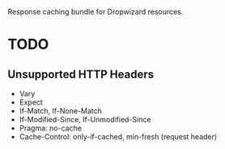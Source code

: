 Response caching bundle for Dropwizard resources.

# TODO

## Unsupported HTTP Headers

* Vary
* Expect
* If-Match, If-None-Match
* If-Modified-Since, If-Unmodified-Since
* Pragma: no-cache
* Cache-Control: only-if-cached, min-fresh (request header)
